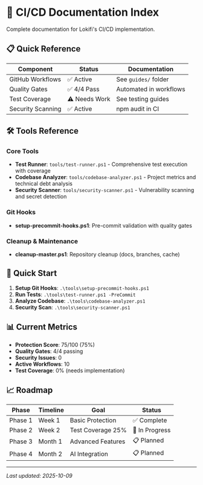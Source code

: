 # 🔄 CI/CD Documentation Index

Complete documentation for Lokifi's CI/CD implementation.

## 📋 Quick Reference

| Component | Status | Documentation |
|-----------|---------|---------------|
| GitHub Workflows | ✅ Active | See `guides/` folder |
| Quality Gates | ✅ 4/4 Pass | Automated in workflows |
| Test Coverage | ⚠️ Needs Work | See testing guides |
| Security Scanning | ✅ Active | npm audit in CI |

## 🛠️ Tools Reference

### Core Tools
- **Test Runner**: `tools/test-runner.ps1` - Comprehensive test execution with coverage
- **Codebase Analyzer**: `tools/codebase-analyzer.ps1` - Project metrics and technical debt analysis
- **Security Scanner**: `tools/security-scanner.ps1` - Vulnerability scanning and secret detection

### Git Hooks
- **setup-precommit-hooks.ps1**: Pre-commit validation with quality gates

### Cleanup & Maintenance
- **cleanup-master.ps1**: Repository cleanup (docs, branches, cache)

## 🚀 Quick Start

1. **Setup Git Hooks**: `.\tools\setup-precommit-hooks.ps1`
2. **Run Tests**: `.\tools\test-runner.ps1 -PreCommit`
3. **Analyze Codebase**: `.\tools\codebase-analyzer.ps1`
4. **Security Scan**: `.\tools\security-scanner.ps1`

## 📊 Current Metrics

- **Protection Score**: 75/100 (75%)
- **Quality Gates**: 4/4 passing
- **Security Issues**: 0
- **Active Workflows**: 10
- **Test Coverage**: 0% (needs implementation)

## 📈 Roadmap

| Phase | Timeline | Goal | Status |
|-------|----------|------|--------|
| Phase 1 | Week 1 | Basic Protection | ✅ Complete |
| Phase 2 | Week 2 | Test Coverage 25% | 🔄 In Progress |
| Phase 3 | Month 1 | Advanced Features | 📋 Planned |
| Phase 4 | Month 2 | AI Integration | 📋 Planned |

---

*Last updated: 2025-10-09*
